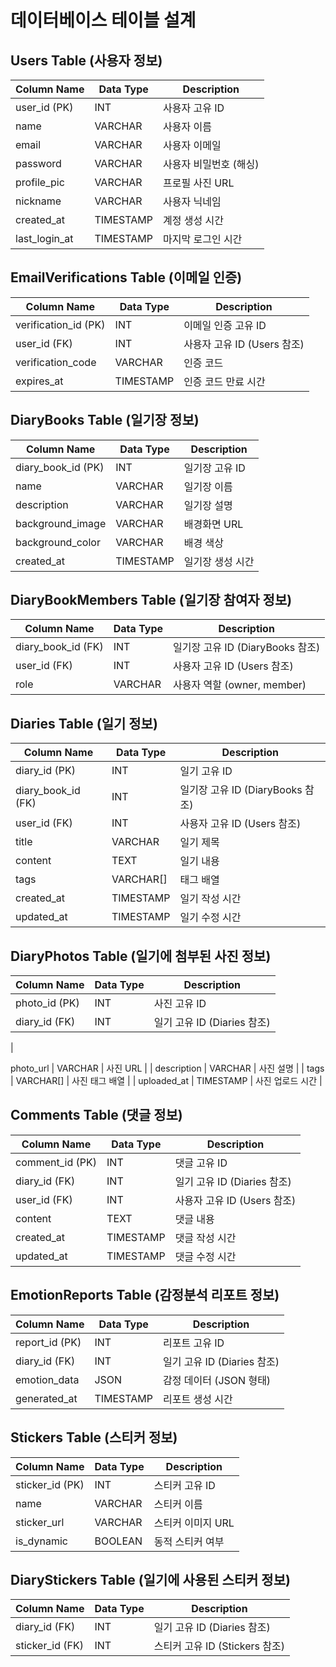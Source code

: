 # 데이터베이스 테이블 설계

## Users Table (사용자 정보)

| Column Name    | Data Type | Description                     |
|----------------|-----------|---------------------------------|
| user_id (PK)   | INT       | 사용자 고유 ID                  |
| name           | VARCHAR   | 사용자 이름                     |
| email          | VARCHAR   | 사용자 이메일                   |
| password       | VARCHAR   | 사용자 비밀번호 (해싱)           |
| profile_pic    | VARCHAR   | 프로필 사진 URL                 |
| nickname       | VARCHAR   | 사용자 닉네임                   |
| created_at     | TIMESTAMP | 계정 생성 시간                  |
| last_login_at  | TIMESTAMP | 마지막 로그인 시간              |

## EmailVerifications Table (이메일 인증)

| Column Name      | Data Type | Description                  |
|------------------|-----------|------------------------------|
| verification_id (PK) | INT       | 이메일 인증 고유 ID           |
| user_id (FK)     | INT       | 사용자 고유 ID (Users 참조)  |
| verification_code   | VARCHAR   | 인증 코드                    |
| expires_at       | TIMESTAMP | 인증 코드 만료 시간           |

## DiaryBooks Table (일기장 정보)

| Column Name    | Data Type | Description                 |
|----------------|-----------|-----------------------------|
| diary_book_id (PK) | INT       | 일기장 고유 ID              |
| name           | VARCHAR   | 일기장 이름                 |
| description    | VARCHAR   | 일기장 설명                 |
| background_image  | VARCHAR   | 배경화면 URL                |
| background_color  | VARCHAR   | 배경 색상                  |
| created_at     | TIMESTAMP | 일기장 생성 시간            |

## DiaryBookMembers Table (일기장 참여자 정보)

| Column Name    | Data Type | Description                 |
|----------------|-----------|-----------------------------|
| diary_book_id (FK) | INT       | 일기장 고유 ID (DiaryBooks 참조)  |
| user_id (FK)   | INT       | 사용자 고유 ID (Users 참조) |
| role           | VARCHAR   | 사용자 역할 (owner, member) |

## Diaries Table (일기 정보)

| Column Name    | Data Type | Description                  |
|----------------|-----------|------------------------------|
| diary_id (PK)  | INT       | 일기 고유 ID                 |
| diary_book_id (FK) | INT       | 일기장 고유 ID (DiaryBooks 참조) |
| user_id (FK)   | INT       | 사용자 고유 ID (Users 참조)  |
| title          | VARCHAR   | 일기 제목                    |
| content        | TEXT      | 일기 내용                    |
| tags           | VARCHAR[] | 태그 배열                    |
| created_at     | TIMESTAMP | 일기 작성 시간               |
| updated_at     | TIMESTAMP | 일기 수정 시간               |

## DiaryPhotos Table (일기에 첨부된 사진 정보)

| Column Name    | Data Type | Description               |
|----------------|-----------|---------------------------|
| photo_id (PK)  | INT       | 사진 고유 ID              |
| diary_id (FK)  | INT       | 일기 고유 ID (Diaries 참조) |
|

 photo_url      | VARCHAR   | 사진 URL                  |
| description    | VARCHAR   | 사진 설명                 |
| tags           | VARCHAR[] | 사진 태그 배열             |
| uploaded_at    | TIMESTAMP | 사진 업로드 시간          |

## Comments Table (댓글 정보)

| Column Name    | Data Type | Description                  |
|----------------|-----------|------------------------------|
| comment_id (PK)| INT       | 댓글 고유 ID                 |
| diary_id (FK)  | INT       | 일기 고유 ID (Diaries 참조)  |
| user_id (FK)   | INT       | 사용자 고유 ID (Users 참조)  |
| content        | TEXT      | 댓글 내용                    |
| created_at     | TIMESTAMP | 댓글 작성 시간               |
| updated_at     | TIMESTAMP | 댓글 수정 시간               |

## EmotionReports Table (감정분석 리포트 정보)

| Column Name    | Data Type | Description                  |
|----------------|-----------|------------------------------|
| report_id (PK) | INT       | 리포트 고유 ID               |
| diary_id (FK)  | INT       | 일기 고유 ID (Diaries 참조)  |
| emotion_data   | JSON      | 감정 데이터 (JSON 형태)      |
| generated_at   | TIMESTAMP | 리포트 생성 시간             |

## Stickers Table (스티커 정보)

| Column Name    | Data Type | Description                  |
|----------------|-----------|------------------------------|
| sticker_id (PK)| INT       | 스티커 고유 ID               |
| name           | VARCHAR   | 스티커 이름                  |
| sticker_url    | VARCHAR   | 스티커 이미지 URL            |
| is_dynamic     | BOOLEAN   | 동적 스티커 여부            |

## DiaryStickers Table (일기에 사용된 스티커 정보)

| Column Name    | Data Type | Description                   |
|----------------|-----------|-------------------------------|
| diary_id (FK)  | INT       | 일기 고유 ID (Diaries 참조)   |
| sticker_id (FK)| INT       | 스티커 고유 ID (Stickers 참조)|